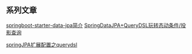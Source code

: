 ## 系列文章

[springboot-starter-data-jpa简介](https://www.cainiaojc.com/springboot/springboot-starter-data-jpa.html)
[SpringDataJPA+QueryDSL玩转态动条件/投影查询](https://www.cnblogs.com/jpfss/p/11003964.html)

[springJPA扩展配置之querydsl](https://www.cnblogs.com/xrq730/p/5530069.html)
